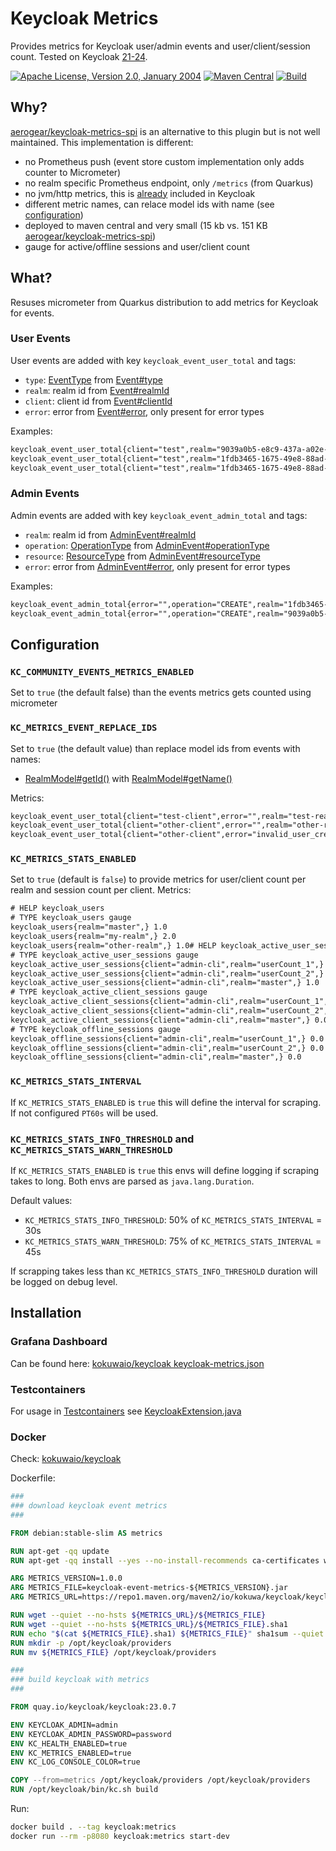 # Keycloak Metrics

Provides metrics for Keycloak user/admin events and user/client/session count. Tested on Keycloak [21-24](.github/workflows/pr.yaml#L50-L54).

[![Apache License, Version 2.0, January 2004](https://img.shields.io/github/license/kokuwaio/keycloak-event-metrics.svg?label=License)](http://www.apache.org/licenses/)
[![Maven Central](https://img.shields.io/maven-central/v/io.kokuwa.keycloak/keycloak-event-metrics.svg?label=Maven%20Central)](https://central.sonatype.com/search?namespace=io.kokuwa.keycloak&q=keycloak-event-metrics)
[![Build](https://img.shields.io/github/actions/workflow/status/kokuwaio/keycloak-event-metrics/build.yaml?label=Build)](https://github.com/kokuwaio/keycloak-event-metrics/actions/workflows/build.yaml)

## Why?

[aerogear/keycloak-metrics-spi](https://github.com/aerogear/keycloak-metrics-spi) is an alternative to this plugin but is not well maintained. This implementation is different:

* no Prometheus push (event store custom implementation only adds counter to Micrometer)
* no realm specific Prometheus endpoint, only `/metrics` (from Quarkus)
* no jvm/http metrics, this is [already](https://www.keycloak.org/server/configuration-metrics#_available_metrics) included in Keycloak
* different metric names, can relace model ids with name (see [configuration](#kc_metrics_event_replace_ids))
* deployed to maven central and very small (15 kb vs. 151 KB [aerogear/keycloak-metrics-spi](https://github.com/aerogear/keycloak-metrics-spi))
* gauge for active/offline sessions and user/client count

## What?

Resuses micrometer from Quarkus distribution to add metrics for Keycloak for events.

### User Events

User events are added with key `keycloak_event_user_total` and tags:

* `type`: [EventType](https://github.com/keycloak/keycloak/blob/main/server-spi-private/src/main/java/org/keycloak/events/EventType.java#L27) from [Event#type](https://github.com/keycloak/keycloak/blob/main/server-spi-private/src/main/java/org/keycloak/events/Event.java#L44)
* `realm`: realm id from [Event#realmId](https://github.com/keycloak/keycloak/blob/main/server-spi-private/src/main/java/org/keycloak/events/Event.java#L46)
* `client`: client id from [Event#clientId](https://github.com/keycloak/keycloak/blob/main/server-spi-private/src/main/java/org/keycloak/events/Event.java#L48)
* `error`: error from [Event#error](https://github.com/keycloak/keycloak/blob/main/server-spi-private/src/main/java/org/keycloak/events/Event.java#L56), only present for error types

Examples:

```txt
keycloak_event_user_total{client="test",realm="9039a0b5-e8c9-437a-a02e-9d91b04548a4",type="LOGIN",error="",} 2.0
keycloak_event_user_total{client="test",realm="1fdb3465-1675-49e8-88ad-292e2f42ee72",type="LOGIN",error="",} 1.0
keycloak_event_user_total{client="test",realm="1fdb3465-1675-49e8-88ad-292e2f42ee72",type="LOGIN_ERROR",error="invalid_user_credentials",} 1.0
```

### Admin Events

Admin events are added with key `keycloak_event_admin_total` and tags:

* `realm`: realm id from [AdminEvent#realmId](https://github.com/keycloak/keycloak/blob/main/server-spi-private/src/main/java/org/keycloak/events/admin/AdminEvent.java#L44)
* `operation`: [OperationType](https://github.com/keycloak/keycloak/blob/main/server-spi-private/src/main/java/org/keycloak/events/admin/OperationType.java#L27) from [AdminEvent#operationType](https://github.com/keycloak/keycloak/blob/main/server-spi-private/src/main/java/org/keycloak/events/admin/AdminEvent.java#L53)
* `resource`: [ResourceType](https://github.com/keycloak/keycloak/blob/main/server-spi-private/src/main/java/org/keycloak/events/admin/ResourceType.java#L24) from [AdminEvent#resourceType](https://github.com/keycloak/keycloak/blob/main/server-spi-private/src/main/java/org/keycloak/events/admin/AdminEvent.java#L51)
* `error`: error from [AdminEvent#error](https://github.com/keycloak/keycloak/blob/main/server-spi-private/src/main/java/org/keycloak/events/admin/AdminEvent.java#L59), only present for error types

Examples:

```txt
keycloak_event_admin_total{error="",operation="CREATE",realm="1fdb3465-1675-49e8-88ad-292e2f42ee72",resource="USER",} 1.0
keycloak_event_admin_total{error="",operation="CREATE",realm="9039a0b5-e8c9-437a-a02e-9d91b04548a4",resource="USER",} 1.0
```

## Configuration

### `KC_COMMUNITY_EVENTS_METRICS_ENABLED`

Set to `true` (the default false) than the events metrics gets counted using micrometer

### `KC_METRICS_EVENT_REPLACE_IDS`

Set to `true` (the default value) than replace model ids from events with names:

* [RealmModel#getId()](https://github.com/keycloak/keycloak/blob/main/server-spi/src/main/java/org/keycloak/models/RealmModel.java#L82) with [RealmModel#getName()](https://github.com/keycloak/keycloak/blob/main/server-spi/src/main/java/org/keycloak/models/RealmModel.java#L84)

Metrics:

```txt
keycloak_event_user_total{client="test-client",error="",realm="test-realm",type="LOGIN",} 2.0
keycloak_event_user_total{client="other-client",error="",realm="other-realm",type="LOGIN",} 1.0
keycloak_event_user_total{client="other-client",error="invalid_user_credentials",realm="other-realm",type="LOGIN_ERROR",} 1.0
```

### `KC_METRICS_STATS_ENABLED`

Set to `true` (default is `false`) to provide metrics for user/client count per realm and session count per client. Metrics:

```txt
# HELP keycloak_users  
# TYPE keycloak_users gauge
keycloak_users{realm="master",} 1.0
keycloak_users{realm="my-realm",} 2.0
keycloak_users{realm="other-realm",} 1.0# HELP keycloak_active_user_sessions
# TYPE keycloak_active_user_sessions gauge
keycloak_active_user_sessions{client="admin-cli",realm="userCount_1",} 0.0
keycloak_active_user_sessions{client="admin-cli",realm="userCount_2",} 0.0
keycloak_active_user_sessions{client="admin-cli",realm="master",} 1.0
# TYPE keycloak_active_client_sessions gauge
keycloak_active_client_sessions{client="admin-cli",realm="userCount_1",} 0.0
keycloak_active_client_sessions{client="admin-cli",realm="userCount_2",} 0.0
keycloak_active_client_sessions{client="admin-cli",realm="master",} 0.0
# TYPE keycloak_offline_sessions gauge
keycloak_offline_sessions{client="admin-cli",realm="userCount_1",} 0.0
keycloak_offline_sessions{client="admin-cli",realm="userCount_2",} 0.0
keycloak_offline_sessions{client="admin-cli",realm="master",} 0.0
```

### `KC_METRICS_STATS_INTERVAL`

If `KC_METRICS_STATS_ENABLED` is `true` this will define the interval for scraping. If not configured `PT60s` will be used.

### `KC_METRICS_STATS_INFO_THRESHOLD` and `KC_METRICS_STATS_WARN_THRESHOLD`

If `KC_METRICS_STATS_ENABLED` is `true` this envs will define logging if scraping takes to long. Both envs are parsed as `java.lang.Duration`.

Default values:

* `KC_METRICS_STATS_INFO_THRESHOLD`: 50% of `KC_METRICS_STATS_INTERVAL` = 30s
* `KC_METRICS_STATS_WARN_THRESHOLD`: 75% of `KC_METRICS_STATS_INTERVAL` = 45s

If scrapping takes less than `KC_METRICS_STATS_INFO_THRESHOLD` duration will be logged on debug level.

## Installation

### Grafana Dashboard

Can be found here: [kokuwaio/keycloak keycloak-metrics.json](https://github.com/kokuwaio/keycloak/blob/main/src/test/k3s/dev/grafana/files/dashboards/keycloak-metrics.json)

### Testcontainers

For usage in [Testcontainers](https://www.testcontainers.org/) see [KeycloakExtension.java](src/test/java/io/kokuwa/keycloak/metrics/junit/KeycloakExtension.java#L57-L68)

### Docker

Check: [kokuwaio/keycloak](https://github.com/kokuwaio/keycloak)

Dockerfile:

```Dockerfile
###
### download keycloak event metrics
###

FROM debian:stable-slim AS metrics

RUN apt-get -qq update
RUN apt-get -qq install --yes --no-install-recommends ca-certificates wget

ARG METRICS_VERSION=1.0.0
ARG METRICS_FILE=keycloak-event-metrics-${METRICS_VERSION}.jar
ARG METRICS_URL=https://repo1.maven.org/maven2/io/kokuwa/keycloak/keycloak-event-metrics/${METRICS_VERSION}

RUN wget --quiet --no-hsts ${METRICS_URL}/${METRICS_FILE}
RUN wget --quiet --no-hsts ${METRICS_URL}/${METRICS_FILE}.sha1
RUN echo "$(cat ${METRICS_FILE}.sha1) ${METRICS_FILE}" sha1sum --quiet --check --strict -
RUN mkdir -p /opt/keycloak/providers
RUN mv ${METRICS_FILE} /opt/keycloak/providers

###
### build keycloak with metrics
###

FROM quay.io/keycloak/keycloak:23.0.7

ENV KEYCLOAK_ADMIN=admin
ENV KEYCLOAK_ADMIN_PASSWORD=password
ENV KC_HEALTH_ENABLED=true
ENV KC_METRICS_ENABLED=true
ENV KC_LOG_CONSOLE_COLOR=true

COPY --from=metrics /opt/keycloak/providers /opt/keycloak/providers
RUN /opt/keycloak/bin/kc.sh build
```

Run:

```sh
docker build . --tag keycloak:metrics
docker run --rm -p8080 keycloak:metrics start-dev
```
